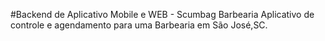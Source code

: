 #Backend de Aplicativo Mobile e WEB - Scumbag Barbearia
Aplicativo de controle e agendamento para uma Barbearia em São José,SC.
